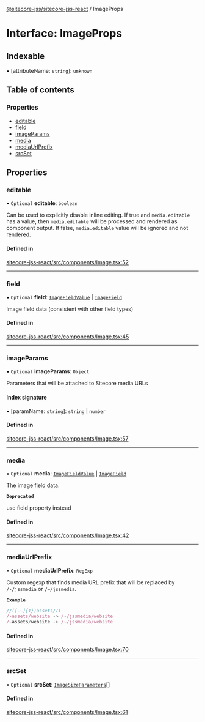 [@sitecore-jss/sitecore-jss-react](../README.md) / ImageProps

# Interface: ImageProps

## Indexable

▪ [attributeName: `string`]: `unknown`

## Table of contents

### Properties

- [editable](ImageProps.md#editable)
- [field](ImageProps.md#field)
- [imageParams](ImageProps.md#imageparams)
- [media](ImageProps.md#media)
- [mediaUrlPrefix](ImageProps.md#mediaurlprefix)
- [srcSet](ImageProps.md#srcset)

## Properties

### editable

• `Optional` **editable**: `boolean`

Can be used to explicitly disable inline editing.
If true and `media.editable` has a value, then `media.editable` will be processed
and rendered as component output. If false, `media.editable` value will be ignored and not rendered.

#### Defined in

[sitecore-jss-react/src/components/Image.tsx:52](https://github.com/Sitecore/jss/blob/2abffe55b/packages/sitecore-jss-react/src/components/Image.tsx#L52)

___

### field

• `Optional` **field**: [`ImageFieldValue`](ImageFieldValue.md) \| [`ImageField`](ImageField.md)

Image field data (consistent with other field types)

#### Defined in

[sitecore-jss-react/src/components/Image.tsx:45](https://github.com/Sitecore/jss/blob/2abffe55b/packages/sitecore-jss-react/src/components/Image.tsx#L45)

___

### imageParams

• `Optional` **imageParams**: `Object`

Parameters that will be attached to Sitecore media URLs

#### Index signature

▪ [paramName: `string`]: `string` \| `number`

#### Defined in

[sitecore-jss-react/src/components/Image.tsx:57](https://github.com/Sitecore/jss/blob/2abffe55b/packages/sitecore-jss-react/src/components/Image.tsx#L57)

___

### media

• `Optional` **media**: [`ImageFieldValue`](ImageFieldValue.md) \| [`ImageField`](ImageField.md)

The image field data.

**`Deprecated`**

use field property instead

#### Defined in

[sitecore-jss-react/src/components/Image.tsx:42](https://github.com/Sitecore/jss/blob/2abffe55b/packages/sitecore-jss-react/src/components/Image.tsx#L42)

___

### mediaUrlPrefix

• `Optional` **mediaUrlPrefix**: `RegExp`

Custom regexp that finds media URL prefix that will be replaced by `/-/jssmedia` or `/~/jssmedia`.

**`Example`**

```ts
//([-~]{1})assets//i
/-assets/website -> /-/jssmedia/website
/~assets/website -> /~/jssmedia/website
```

#### Defined in

[sitecore-jss-react/src/components/Image.tsx:70](https://github.com/Sitecore/jss/blob/2abffe55b/packages/sitecore-jss-react/src/components/Image.tsx#L70)

___

### srcSet

• `Optional` **srcSet**: [`ImageSizeParameters`](ImageSizeParameters.md)[]

#### Defined in

[sitecore-jss-react/src/components/Image.tsx:61](https://github.com/Sitecore/jss/blob/2abffe55b/packages/sitecore-jss-react/src/components/Image.tsx#L61)
